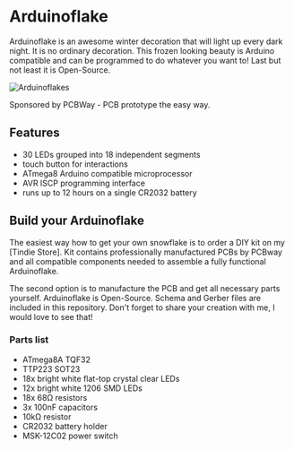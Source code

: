 # Arduinoflake

Arduinoflake is an awesome winter decoration that will light up every dark night. It is no ordinary decoration. This frozen looking beauty is Arduino compatible and can be programmed to do whatever you want to! Last but not least it is Open-Source.

![Arduinoflakes](https://raw.githubusercontent.com/jpraus/arduinoflake/master/doc/PC172551.JPG)

Sponsored by PCBWay - PCB prototype the easy way.

## Features

- 30 LEDs grouped into 18 independent segments
- touch button for interactions
- ATmega8 Arduino compatible microprocessor
- AVR ISCP programming interface
- runs up to 12 hours on a single CR2032 battery

## Build your Arduinoflake

The easiest way how to get your own snowflake is to order a DIY kit on my [Tindie Store]. Kit contains professionally manufactured PCBs by PCBway and all compatible components needed to assemble a fully functional Arduinoflake.

The second option is to manufacture the PCB and get all necessary parts yourself. Arduinoflake is Open-Source. Schema and Gerber files are included in this repository. Don't forget to share your creation with me, I would love to see that!

### Parts list

- ATmega8A TQF32
- TTP223 SOT23
- 18x bright white flat-top crystal clear LEDs
- 12x bright white 1206 SMD LEDs
- 18x 68Ω resistors
- 3x 100nF capacitors
- 10kΩ resistor
- CR2032 battery holder
- MSK-12C02 power switch

